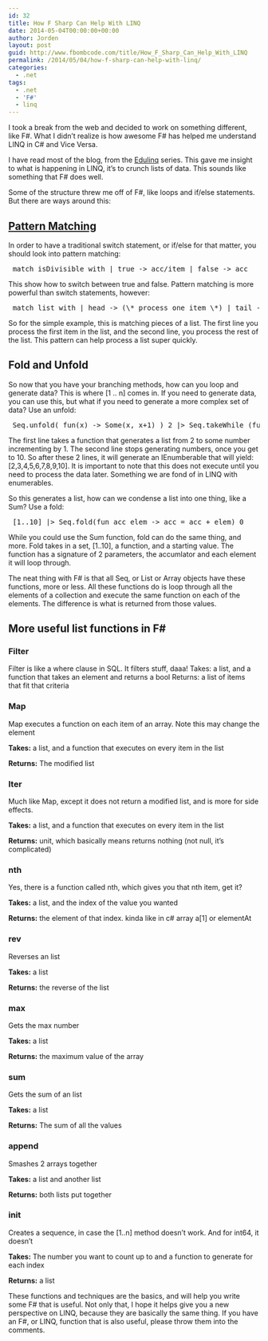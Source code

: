 ```yaml
---
id: 32
title: How F Sharp Can Help With LINQ
date: 2014-05-04T00:00:00+00:00
author: Jorden
layout: post
guid: http://www.fbombcode.com/title/How_F_Sharp_Can_Help_With_LINQ
permalink: /2014/05/04/how-f-sharp-can-help-with-linq/
categories:
  - .net
tags:
  - .net
  - 'F#'
  - linq
---
```

 <p> I took a break from the web and decided to work on something different, like F#. What I didn&#8217;t realize is how awesome F# has helped me understand LINQ in C# and Vice Versa. </p> <p> I have read most of the blog, from the <a href="https://msmvps.com/blogs/jon\_skeet/archive/2011/03/18/edulinq-the-e-book.aspx">Edulinq</a> series. This gave me insight to what is happening in LINQ, it&#8217;s to crunch lists of data. This sounds like something that F# does well. </p> <p> Some of the structure threw me off of F#, like loops and if/else statements. But there are ways around this: </p> <h2> <a href="http://msdn.microsoft.com/en-us/library/dd547125.aspx">Pattern Matching</a> </h2> <p> In order to have a traditional switch statement, or if/else for that matter, you should look into pattern matching: </p> <pre class="formatCode"> match isDivisible with | true -> acc/item | false -> acc </pre> <p> This show how to switch between true and false. Pattern matching is more powerful than switch statements, however: </p> <pre> match list with | head -> (\* process one item \*) | tail -> (\* process the rest of the list \*) | \_ -> (\* oops something happened \*) </pre> <p> So for the simple example, this is matching pieces of a list. The first line you process the first item in the list, and the second line, you process the rest of the list. This pattern can help process a list super quickly. </p> <h2> Fold and Unfold </h2> <p> So now that you have your branching methods, how can you loop and generate data? This is where [1 .. n] comes in. If you need to generate data, you can use this, but what if you need to generate a more complex set of data? Use an unfold: </p> <pre class="formatCode"> Seq.unfold( fun(x) -> Some(x, x+1) ) 2 |> Seq.takeWhile (fun x -> x = 10) </pre> <p> The first line takes a function that generates a list from 2 to some number incrementing by 1. The second line stops generating numbers, once you get to 10. So after these 2 lines, it will generate an IEnumberable that will yield: [2,3,4,5,6,7,8,9,10]. It is important to note that this does not execute until you need to process the data later. Something we are fond of in LINQ with enumerables. </p> <p> So this generates a list, how can we condense a list into one thing, like a Sum? Use a fold: </p> <pre class="formatCode"> [1..10] |> Seq.fold(fun acc elem -> acc = acc + elem) 0 </pre> <p> While you could use the Sum function, fold can do the same thing, and more. Fold takes in a set, [1..10], a function, and a starting value. The function has a signature of 2 parameters, the accumlator and each element it will loop through. </p> <p> The neat thing with F# is that all Seq, or List or Array objects have these functions, more or less. All these functions do is loop through all the elements of a collection and execute the same function on each of the elements. The difference is what is returned from those values. </p> <h2>More useful list functions in F#</h2> <div class="panel panel-info"> <div class="panel-heading"> <h3 class="panel-title">Filter</h3> </div> <div class="panel-body"> Filter is like a where clause in SQL. It filters stuff, daaa! Takes: a list, and a function that takes an element and returns a bool Returns: a list of items that fit that criteria </div> </div> <div class="panel panel-info"> <div class="panel-heading"> <h3 class="panel-title">Map</h3> </div> <div class="panel-body"> <p>Map executes a function on each item of an array. Note this may change the element</p> <p><strong>Takes:</strong> a list, and a function that executes on every item in the list</p> <p><strong>Returns:</strong> The modified list</p> </div> </div> <div class="panel panel-info"> <div class="panel-heading"> <h3 class="panel-title">Iter</h3> </div> <div class="panel-body"> <p>Much like Map, except it does not return a modified list, and is more for side effects.</p> <p><strong>Takes:</strong> a list, and a function that executes on every item in the list</p> <p><strong>Returns:</strong> unit, which basically means returns nothing (not null, it&#8217;s complicated)</p> </div> </div> <div class="panel panel-info"> <div class="panel-heading"> <h3 class="panel-title">nth</h3> </div> <div class="panel-body"> <p>Yes, there is a function called nth, which gives you that nth item, get it?</p> <p><strong>Takes:</strong> a list, and the index of the value you wanted</p> <p><strong>Returns:</strong> the element of that index. kinda like in c# array a[1] or elementAt</p> </div> </div> <div class="panel panel-info"> <div class="panel-heading"> <h3 class="panel-title">rev</h3> </div> <div class="panel-body"> <p>Reverses an list</p> <p><strong>Takes:</strong> a list</p> <p><strong>Returns:</strong> the reverse of the list</p> </div> </div> <div class="panel panel-info"> <div class="panel-heading"> <h3 class="panel-title">max</h3> </div> <div class="panel-body"> <p>Gets the max number</p> <p><strong>Takes:</strong> a list</p> <p><strong>Returns:</strong> the maximum value of the array</p> </div> </div> <div class="panel panel-info"> <div class="panel-heading"> <h3 class="panel-title">sum</h3> </div> <div class="panel-body"> <p>Gets the sum of an list</p> <p><strong>Takes:</strong> a list</p> <p><strong>Returns:</strong> The sum of all the values</p> </div> </div> <div class="panel panel-info"> <div class="panel-heading"> <h3 class="panel-title">append</h3> </div> <div class="panel-body"> <p>Smashes 2 arrays together</p> <p><strong>Takes:</strong> a list and another list</p> <p><strong>Returns:</strong> both lists put together</p> </div> </div> <div class="panel panel-info"> <div class="panel-heading"> <h3 class="panel-title">init</h3> </div> <div class="panel-body"> <p>Creates a sequence, in case the [1..n] method doesn&#8217;t work. And for int64, it doesn&#8217;t</p> <p><strong>Takes:</strong> The number you want to count up to and a function to generate for each index</p> <p><strong>Returns:</strong> a list</p> </div> </div> <p> These functions and techniques are the basics, and will help you write some F# that is useful. Not only that, I hope it helps give you a new perspective on LINQ, because they are basically the same thing. If you have an F#, or LINQ, function that is also useful, please throw them into the comments. </p>